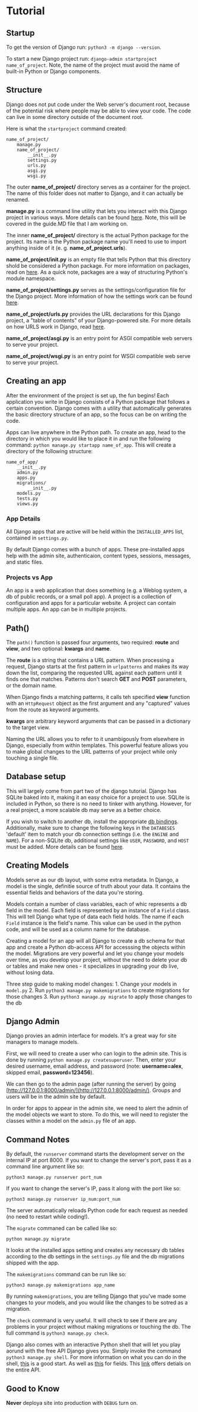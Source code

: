 # Tutorial

## Startup

To get the version of Django run: `python3 -m django --version`.

To start a new Django project run: `django-admin startproject name_of_project`. Note, the name of the project must avoid the name of
built-in Python or Django components.

## Structure

Django does not put code under the Web server's document root, because of the potential risk where people may be able to view your code. 
The code can live in some directory outside of the document root.

Here is what the `startproject` command created:

```
name_of_project/
    manage.py
    name_of_project/
        __init__.py
        settings.py
        urls.py
        asgi.py
        wsgi.py
```

The outer **name_of_project/** directory serves as a container for the project. The name of this folder does not matter to Django, and it
can actually be renamed.

**manage.py** is a command line utility that lets you interact with this Django project in various ways. More details can be found
[here](https://docs.djangoproject.com/en/3.1/ref/django-admin/). Note, this will be covered in the guide.MD file that I am working on.

The inner **name_of_project/** directory is the actual Python package for the project. Its name is the Python package name you'll need to
use to import anything inside of it (e. g. **name_of_project.urls**).

**name_of_project/__init__.py** is an empty file that tells Python that this directory shold be considered a Python package. For more 
information on packages, read on [here](https://docs.python.org/3/tutorial/modules.html#tut-packages). As a quick note, packages are a 
way of structuring Python's module namespace.

**name_of_project/settings.py** serves as the settings/configuration file for the Django project. More information of how the settings 
work can be found [here](https://docs.djangoproject.com/en/3.1/topics/settings/).

**name_of_project/urls.py** provides the URL declarations for this Django project, a "table of contents" of your Django-powered site.
For more details on how URLS work in Django, read [here](https://docs.djangoproject.com/en/3.1/topics/http/urls/).

**name_of_project/asgi.py** is an entry point for ASGI compatible web servers to serve your project.

**name_of_project/wsgi.py** is an entry point for WSGI compatible web serve to serve your project.

## Creating an app

After the environment of the project is set up, the fun begins! Each application you write in Django consists of a Python package that
follows a certain convention. Django comes with a utility that automatically generates the basic directory structure of an app, so the
focus can be on writing the code.

Apps can live anywhere in the Python path. To create an app, head to the directory in which you would like to place it in and
run the following command: `python manage.py startapp name_of_app`. This will create a directory of the following structure:

```
name_of_app/
    __init__.py
    admin.py
    apps.py
    migrations/
        __init__.py
    models.py
    tests.py
    views.py
```

### App Details

All Django apps that are active will be held within the `INSTALLED_APPS` list, contained in `settings.py`.

By default Django comes with a bunch of apps. These pre-installed apps help with the admin site, authenticaion, content types,
sessions, messages, and static files.

### Projects vs App

An app is a web application that does something (e.g. a Weblog system, a db of public records, or a small poll app). A project is a 
collection of configuration and apps for a particular website. A project can contain multiple apps. An app can be in multiple projects.

## Path()

The `path()` function is passed four arguments, two required: **route** and **view**, and two optional: **kwargs** and **name**. 

The **route** is a string that contains a URL pattern. When processing a request, Django starts at the first pattern in `urlpatterns` 
and makes its way down the list, comparing the requested URL against each pattern until it finds one that matches. Patterns don't 
search **GET** and **POST** parameters, or the domain name. 

When Django finds a matching patterns, it calls teh specified **view** function with an `HttpRequest` object as the first argument and 
any "captured" values from the route as keyword arguments.

**kwargs** are arbitrary keyword arguments that can be passed in a dictionary to the target view.

Naming the URL allows you to refer to it unambigously from elsewhere in Django, especially from within templates. This powerful feature
allows you to make global changes to the URL patterns of your project while only touching a single file.

## Database setup

This will largely come from part two of the django tutorial. Django has SQLite baked into it, making it an easy choice for a project to
use. SQLite is included in Python, so there is no need to tinker with anything. However, for a real project, a more scalable db may
serve as a better choice.

If you wish to switch to another db, install the appropriate [db bindings](https://docs.djangoproject.com/en/3.1/topics/install/#database-installation). 
Additionally, make sure to change the following keys in the `DATABESES` 'default' item to match your db connection settings (i.e. 
the `ENGINE` and `NAME`). For a non-SQLite db, additional settings like `USER`, `PASSWORD`, and `HOST` must be added. More details
can be found [here](https://docs.djangoproject.com/en/3.1/ref/settings/#std:setting-DATABASES).

## Creating Models

Models serve as our db layout, with some extra metadata. In Django, a model is the single, definitie source of truth about your data. It
contains the essential fields and behaviors of the data you're storing.

Models contain a number of class variables, each of whic represents a db field in the model. Each field is represented by an instance
of a `Field` class. This will tell Django what type of data each field holds. The name if each `Field` instance is the field's name.
This value can be used in the python code, and will be used as a column name for the database.

Creating a model for an app will all Django to create a db schema for that app and create a Python db-access API for accesssing the
objects within the model. Migrations are very powerful and let you change your models over time, as you develop your project, without
the need to delete your db or tables and make new ones - it specializes in upgrading your db live, without losing data.

Three step guide to making model changes:
    1. Change your models in `model.py`
    2. Run `python3 manage.py makemigrations` to create migrations for those changes
    3. Run `python3 manage.py migrate` to apply those changes to the db

## Django Admin

Django provies an admin interface for models. It's a great way for site managers to manage models. 

First, we will need to create a user who can login to the admin site. This is done by running `python manage.py createsuperuser`. Then,
enter your desired username, email address, and password (note: **username=alex**, skipped email, **password=123456**).

We can then go to the admin page (after running the server) by going [http://127.0.0.1:8000/admin/](http://127.0.0.1:8000/admin/). Groups
and users will be in the admin site by default.

In order for apps to appear in the admin site, we need to alert the admin of the model objects we want to store. To do this, we will
need to register the classes within a model on the `admin.py` file of an app.

## Command Notes

By default, the `runserver` command starts the development server on the internal IP at port 8000. If you want to change the server's
port, pass it as a command line argument like so: 

`python3 manage.py runserver port_num`

If you want to change the server's IP, pass it along with the port like so:

`python3 manage.py runserver ip_num:port_num`

The server automatically reloads Python code for each request as needed (no need to restart while coding!).

The `migrate` commaned can be called like so:

`python manage.py migrate`

It looks at the installed apps setting and creates any necessary db tables according to the db settings in the `settings.py` file and
the db migrations shipped with the app.

The `makemigrations` command can be run like so:

`python3 manage.py makemigrations app_name`

By running `makemigrations`, you are telling Django that you've made some changes to your models, and you would like the changes to be 
sotred as a migration.

The `check` command is very useful. It will check to see if there are any problems in your project without making migrations or touching
the db. The full command is `python3 manage.py check`.

Django also comes with an interactive Python shell that will let you play aorund with the free API Django gives you. Simply invoke the 
command `python3 manage.py shell`. For more information on what you can do in the shell, [this](https://docs.djangoproject.com/en/3.1/ref/models/relations/) is a good start. As well as [this](https://docs.djangoproject.com/en/3.1/topics/db/queries/#field-lookups-intro) for fields. This [link](https://docs.djangoproject.com/en/3.1/topics/db/queries/) offers detials on the entire API.

## Good to Know

**Never** deploya site into production with `DEBUG` turn on.

